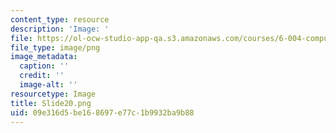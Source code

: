 ```yaml
---
content_type: resource
description: 'Image: '
file: https://ol-ocw-studio-app-qa.s3.amazonaws.com/courses/6-004-computation-structures-spring-2017/09e316d5be168697e77c1b9932ba9b88_Slide20.png
file_type: image/png
image_metadata:
  caption: ''
  credit: ''
  image-alt: ''
resourcetype: Image
title: Slide20.png
uid: 09e316d5-be16-8697-e77c-1b9932ba9b88
---
```

